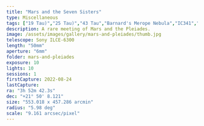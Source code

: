 ```yaml
---
title: "Mars and the Seven Sisters"
type: Miscellaneous
tags: ["19 Tau)","25 Tau)","43 Tau","Barnard's Merope Nebula","IC341","IC349","IC353","IC354","Maia Nebula","Merope Nebula","NGC1432","NGC1435","The star 36 Tau","The star 37 Tau","The star Alcyone (η Tau","The star Atlas (27 Tau)","The star Celaeno (16 Tau)","The star Electra (17 Tau)","The star Merope (23 Tau)","The star Pleione (28 Tau)","The star Taygeta (q Tau","The star ω1 Tau"]
description: A rare meeting of Mars and the Pleiades.
image: /assets/images/gallery/mars-and-pleiades/thumb.jpg
telescope: Sony ILCE-6300
length: "50mm"
aperture: "6mm"
folder: mars-and-pleiades
exposure: 10
lights: 10
sessions: 1
firstCapture: 2022-08-24 
lastCapture:
ra: "3h 52m 42.3s"
dec: "+21° 50' 8.121"
size: "553.018 x 457.286 arcmin"
radius: "5.98 deg"
scale: "9.161 arcsec/pixel"
---
```

